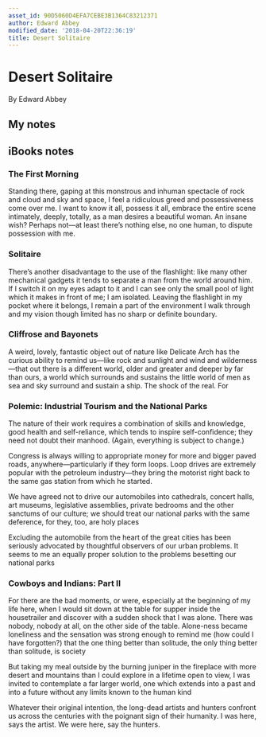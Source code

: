 ```yaml
---
asset_id: 90D5060D4EFA7CEBE3B1364C83212371
author: Edward Abbey
modified_date: '2018-04-20T22:36:19'
title: Desert Solitaire
---
```


# Desert Solitaire

By Edward Abbey

## My notes <a name="my_notes_dont_delete"></a>



## iBooks notes <a name="ibooks_notes_dont_delete"></a>

### The First Morning

Standing there, gaping at this monstrous and inhuman spectacle of rock and cloud and sky and space, I feel a ridiculous greed and possessiveness come over me. I want to know it all, possess it all, embrace the entire scene intimately, deeply, totally, as a man desires a beautiful woman. An insane wish? Perhaps not—at least there’s nothing else, no one human, to dispute possession with me.

### Solitaire

There’s another disadvantage to the use of the flashlight: like many other mechanical gadgets it tends to separate a man from the world around him. If I switch it on my eyes adapt to it and I can see only the small pool of light which it makes in front of me; I am isolated. Leaving the flashlight in my pocket where it belongs, I remain a part of the environment I walk through and my vision though limited has no sharp or definite boundary.

### Cliffrose and Bayonets

A weird, lovely, fantastic object out of nature like Delicate Arch has the curious ability to remind us—like rock and sunlight and wind and wilderness—that out there is a different world, older and greater and deeper by far than ours, a world which surrounds and sustains the little world of men as sea and sky surround and sustain a ship. The shock of the real. For

### Polemic: Industrial Tourism and the National Parks

The nature of their work requires a combination of skills and knowledge, good health and self-reliance, which tends to inspire self-confidence; they need not doubt their manhood. (Again, everything is subject to change.)

Congress is always willing to appropriate money for more and bigger paved roads, anywhere—particularly if they form loops. Loop drives are extremely popular with the petroleum industry—they bring the motorist right back to the same gas station from which he started.

We have agreed not to drive our automobiles into cathedrals, concert halls, art museums, legislative assemblies, private bedrooms and the other sanctums of our culture; we should treat our national parks with the same deference, for they, too, are holy places

Excluding the automobile from the heart of the great cities has been seriously advocated by thoughtful observers of our urban problems. It seems to me an equally proper solution to the problems besetting our national parks

### Cowboys and Indians: Part II

For there are the bad moments, or were, especially at the beginning of my life here, when I would sit down at the table for supper inside the housetrailer and discover with a sudden shock that I was alone. There was nobody, nobody at all, on the other side of the table. Alone-ness became loneliness and the sensation was strong enough to remind me (how could I have forgotten?) that the one thing better than solitude, the only thing better than solitude, is society

But taking my meal outside by the burning juniper in the fireplace with more desert and mountains than I could explore in a lifetime open to view, I was invited to contemplate a far larger world, one which extends into a past and into a future without any limits known to the human kind

Whatever their original intention, the long-dead artists and hunters confront us across the centuries with the poignant sign of their humanity. I was here, says the artist. We were here, say the hunters.
